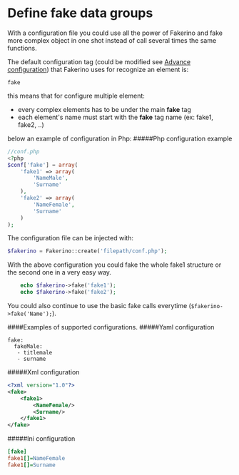 Define fake data groups
=======================

With a configuration file you could use all the power of Fakerino and fake more complex object in one shot instead of call several times the same functions.

The default configuration tag (could be modified see [Advance configuration](https://github.com/niklongstone/Fakerino/wiki/Advance-configuration)) that Fakerino uses for recognize an element is:
    
    fake  
this means that for configure multiple element:
 - every complex elements has to be under the main **fake** tag
 - each element's name must start with the **fake** tag name (ex: fake1, fake2, ..)


below an example of configuration in Php:
#####Php configuration example
```PHP
//conf.php
<?php
$conf['fake'] = array(
    'fake1' => array(
        'NameMale',
        'Surname'
    ),
    'fake2' => array(
        'NameFemale',
        'Surname'
    )
);
```
The configuration file can be injected with:  
```PHP
$fakerino = Fakerino::create('filepath/conf.php');
```  
With the above configuration you could fake the whole fake1 structure or the second one in a very easy way.
```PHP
    echo $fakerino->fake('fake1');
    echo $fakerino->fake('fake2');
```
You could also continue to use the basic fake calls everytime (`$fakerino->fake('Name');`).

####Examples of supported configurations.
#####Yaml configuration
```YMl
fake:
  fakeMale:
   - titlemale
   - surname
```
#####Xml configuration
```XML
<?xml version="1.0"?>
<fake>
    <fake1>
        <NameFemale/>
        <Surname/>
    </fake1>
</fake>
```
#####Ini configuration
```Ini
[fake]
fake1[]=NameFemale
fake1[]=Surname
```

